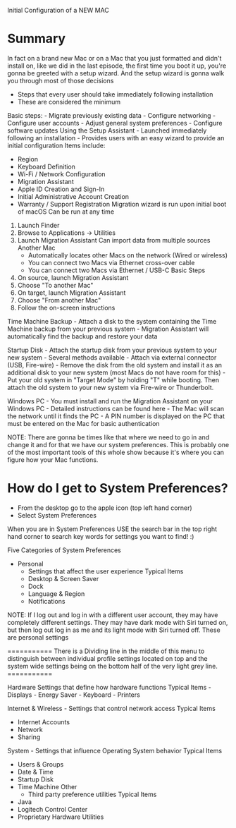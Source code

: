 Initial Configuration of a NEW MAC

# Summary
In fact on a brand new Mac or on a Mac that you just formatted and didn't install on, like we did in the last episode, the first time you boot it up, you're gonna be greeted with a setup wizard. And the setup wizard is gonna walk you through most of those decisions


- Steps that every user should take immediately following installation
- These are considered the minimum

Basic steps:
    - Migrate previously existing data
    - Configure networking
    - Configure user accounts
    - Adjust general system preferences
    - Configure software updates
Using the Setup Assistant
    - Launched immediately following an installation
    - Provides users with an easy wizard to provide an initial configuration
Items include:
- Region
- Keyboard Definition
- Wi-Fi / Network Configuration
- Migration Assistant
- Apple ID Creation and Sign-In
- Initial Administrative Account Creation
- Warranty / Support Registration
Migration wizard is run upon initial boot of macOS
Can be run at any time
1. Launch Finder
2. Browse to Applications -> Utilities
3. Launch Migration Assistant
Can import data from multiple sources
Another Mac
    - Automatically locates other Macs on the network (Wired or wireless)
    - You can connect two Macs via Ethernet cross-over cable
    - You can connect two Macs via Ethernet / USB-C
Basic Steps
1. On source, launch Migration Assistant
2. Choose "To another Mac"
3. On target, launch Migration Assistant
4. Choose "From another Mac"
5. Follow the on-screen instructions

Time Machine Backup
    - Attach a disk to the system containing the Time Machine backup from your previous system
    - Migration Assistant will automatically find the backup and restore your data

Startup Disk
    - Attach the startup disk from your previous system to your new system
    - Several methods available
        - Attach via external connector (USB, Fire-wire)
        - Remove the disk from the old system and install it as an additional disk to your new system (most Macs do not have room for this)
        - Put your old system in "Target Mode" by holding "T" while booting. Then attach the old system to your new system via Fire-wire or Thunderbolt.

Windows PC
    - You must install and run the Migration Assistant on your Windows PC
    - Detailed instructions can be found here
    - The Mac will scan the network until it finds the PC
    - A PIN number is displayed on the PC that must be entered on the Mac for basic authentication

NOTE: There are gonna be times like that where we need to go in and change it and for that we have our system preferences. This is probably one of the most important tools of this whole show because it's where you can figure how your Mac functions. 


# How do I get to System Preferences?
- From the desktop go to the apple icon (top left hand corner)
- Select System Preferences 

When you are in System Preferences USE the search bar in the top right hand corner to search key words for settings you want to find! :) 

Five Categories of System Preferences
- Personal
    - Settings that affect the user experience
Typical Items
    - Desktop & Screen Saver
    - Dock
    - Language & Region
    - Notifications

NOTE: If I log out and log in with a different user account, they may have completely different settings. 
They may have dark mode with Siri turned on, but then log out log in as me and its light mode with Siri turned off. These are personal settings

=========== There is a Dividing line in the middle of this menu to distinguish between individual profile settings located on top and the system wide settings being on the bottom half of the very light grey line. ===========

Hardware
Settings that define how hardware functions
Typical Items
    - Displays
    - Energy Saver
    - Keyboard
    - Printers

Internet & Wireless
    - Settings that control network access
Typical Items
- Internet Accounts
- Network
- Sharing

System
    - Settings that influence Operating System behavior
Typical Items
- Users & Groups
- Date & Time
- Startup Disk
- Time Machine
Other
    - Third party preference utilities
Typical Items
- Java
- Logitech Control Center
- Proprietary Hardware Utilities

